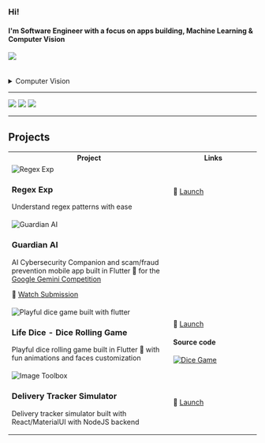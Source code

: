 <h3>Hi!</h3>

<h4>I'm Software Engineer with a focus on apps building, Machine Learning & Computer Vision</h4>

<p align="left">
  <a href="https://skillicons.dev">
    <img src="https://skillicons.dev/icons?i=flutter,dart,go,nodejs,flask,tensorflow,pytorch,sklearn,python,opencv,firebase,gcp,docker" />
  </a>
</p>

<br>

<details>
  <summary>Computer Vision </summary>

  <table>
	<tbody width="100%">
		<tr>
			<th>Advanced Lanes Detection</th>	
			<th>Vehicles Speed Estimation</th>	
			<th>Road Traffic Monitoring</th>
		</tr>
		<tr>
			<td>
				<img src="https://github.com/iv4n-ga6l/Advanced-Lanes-Detection/blob/main/demo.png?raw=true" alt="Advanced Lanes Detection"></img>
			</td>
			<td>
				<img src="https://github.com/iv4n-ga6l/SpeedEstimation_opencv/raw/main/demo.png" alt="Vehicles Speed Estimation"></img>
			</td>
			<td>
			<img src="https://github.com/iv4n-ga6l/Road_Traffic_Monitoring/raw/main/demo.png" alt="Road Traffic Monitoring"></img>
			</td>
		</tr>
		<tr>
			<td>
				<a href="https://github.com/iv4n-ga6l/Advanced-Lanes-Detection">
					<img src="https://github-readme-stats.vercel.app/api/pin/?username=iv4n-ga6l&repo=Advanced-Lanes-Detection&theme=blueberry" alt="Advanced-Lanes-Detection" />
				</a>
			</td>
			<td>
				<a href="https://github.com/iv4n-ga6l/SpeedEstimation_opencv">
					<img src="https://github-readme-stats.vercel.app/api/pin/?username=iv4n-ga6l&repo=SpeedEstimation_opencv&theme=blueberry" alt="Vehicles Speed Estimation" />
				</a>
			</td>
			<td>
				<a href="https://github.com/iv4n-ga6l/Road_Traffic_Monitoring">
					<img src="https://github-readme-stats.vercel.app/api/pin/?username=iv4n-ga6l&repo=Road_Traffic_Monitoring&theme=blueberry" alt="Road Traffic Monitoring" />
				</a>
			</td>
		</tr>
	  <tr>
			<th>Bottle Filling Automation</th>	
			<th>Background Subtraction Object Detection</th>	
			<th>Airplane Monitoring</th>
		</tr>
		<tr>
			<td>
				<img src="https://github.com/iv4n-ga6l/Bottle_Filling_Line_Automation/raw/main/demo.png" alt="Bottle Filling Automation"></img>
			</td>
			<td>
				<img src="https://github.com/iv4n-ga6l/Object_Detection_With_Background_substractor/raw/main/demo.png" alt="Background Subtraction Object Detection"></img>
			</td>
			<td>
			<img src="https://i.ibb.co/p1h5V5B/385190769-25c9f387-a1da-4b7a-8887-435a03b435d0.png" alt="Airplane Monitoring"></img>
			</td>
		</tr>
		<tr>
			<td>
				<a href="https://github.com/iv4n-ga6l/Bottle_Filling_Line_Automation">
					<img src="https://github-readme-stats.vercel.app/api/pin/?username=iv4n-ga6l&repo=Bottle_Filling_Line_Automation&theme=blueberry" alt="Bottle Filling Automation" />
				</a>
			</td>
			<td>
				<a href="https://github.com/iv4n-ga6l/Object_Detection_With_Background_substractor">
					<img src="https://github-readme-stats.vercel.app/api/pin/?username=iv4n-ga6l&repo=Object_Detection_With_Background_substractor&theme=blueberry" alt="Background Subtraction Object Detection" />
				</a>
			</td>
			<td>
				<a href="https://github.com/iv4n-ga6l/Airplane_monitoring_with_runway_detection">
					<img src="https://github-readme-stats.vercel.app/api/pin/?username=iv4n-ga6l&repo=Airplane_monitoring_with_runway_detection&theme=blueberry" alt="Airplane Monitoring" />
				</a>
			</td>
		</tr>
	  <tr>
			<th>Faces Anonymization</th>	
			<th>Human Motion Tracking</th>	
			<th>Fists Detection Boxing</th>
		</tr>
		<tr>
			<td>
				<img src="https://github.com/iv4n-ga6l/FacesDetection-With-pixelation-and-blurring/raw/main/pixelation_demo.png" alt="Faces Anonymization"></img>
			</td>
			<td>
				<img src="https://github.com/iv4n-ga6l/human-motion-capture/raw/main/demo.png" alt="Human Motion Tracking"></img>
			</td>
			<td>
			<img src="https://github.com/iv4n-ga6l/BoxingWithML/raw/main/demo.png" alt="Fists Detection Boxing"></img>
			</td>
		</tr>
		<tr>
			<td>
				<a href="https://github.com/iv4n-ga6l/FacesDetection-With-pixelation-and-blurring">
					<img src="https://github-readme-stats.vercel.app/api/pin/?username=iv4n-ga6l&repo=FacesDetection-With-pixelation-and-blurring&theme=blueberry" alt="Faces Anonymization" />
				</a>
			</td>
			<td>
				<a href="https://github.com/iv4n-ga6l/human-motion-capture">
					<img src="https://github-readme-stats.vercel.app/api/pin/?username=iv4n-ga6l&repo=human-motion-capture&theme=blueberry" alt="Human Motion Tracking" />
				</a>
			</td>
			<td>
				<a href="https://github.com/iv4n-ga6l/BoxingWithML">
					<img src="https://github-readme-stats.vercel.app/api/pin/?username=iv4n-ga6l&repo=BoxingWithML&theme=blueberry" alt="Fists Detection Boxing" />
				</a>
			</td>
		</tr>
	  <tr>
			<th>Obj Detection with Gender Classification</th>	
			<th>Obj Detection with Neural Network Training Visualization</th>	
			<th>Crowd Detection with Depth Estimation</th>
		</tr>
		<tr>
			<td>
				<img src="https://github.com/iv4n-ga6l/Face-And-ObjectDetection-With-Glasses-Overlay-And-Gender-Classification/raw/main/demo.png" alt="Obj Detection with Gender Classification"></img>
			</td>
			<td>
				<img src="https://github.com/iv4n-ga6l/Objects_detection_with_neural_network_training_visualization/raw/main/demo1.png" alt="Obj Detection with Neural Networ Training Visualization"></img>
			</td>
			<td>
			<img src="https://github.com/iv4n-ga6l/Person-Detection-In-Video-with-landmark-depth-mask/raw/main/demo2.png" alt="Crowd Detection with Depth Estimation"></img>
			</td>
		</tr>
		<tr>
			<td>
				<a href="https://github.com/iv4n-ga6l/Face-And-ObjectDetection-With-Glasses-Overlay-And-Gender-Classification">
					<img src="https://github-readme-stats.vercel.app/api/pin/?username=iv4n-ga6l&repo=FacesDetection-With-pixelation-and-blurring&theme=blueberry" alt="Obj Detection with Gender Classification" />
				</a>
			</td>
			<td>
				<a href="https://github.com/iv4n-ga6l/Objects_detection_with_neural_network_training_visualization">
					<img src="https://github-readme-stats.vercel.app/api/pin/?username=iv4n-ga6l&repo=human-motion-capture&theme=blueberry" alt="Obj Detection with Neural Networ Training Visualization" />
				</a>
			</td>
			<td>
				<a href="https://github.com/iv4n-ga6l/Person-Detection-In-Video-with-landmark-depth-mask">
					<img src="https://github-readme-stats.vercel.app/api/pin/?username=iv4n-ga6l&repo=Person-Detection-In-Video-with-landmark-depth-mask&theme=blueberry" alt="Crowd Detection with Depth Estimation" />
				</a>
			</td>
		</tr>
	</tbody>
  </table>
	
</details>

<!--
<details>
  <summary>Animations & UI</summary>

  <table>
	<tbody width="100%">
		<tr>
			<th>Whatsapp Onboarding UI</th>	
			<th>Gradient based Onboarding UI</th>	
			<th>Signin UI</th>
		</tr>
		<tr>
			<td>
				<img src="https://storage.googleapis.com/buildship-vos7yw-europe-west1/uploaded-files/whatsapp_onboarding.gif" alt="Whatsapp Onboarding UI"></img>
			</td>
			<td>
				<img src="https://storage.googleapis.com/buildship-vos7yw-europe-west1/uploaded-files/gradient_based_onboarding.gif" alt="Gradient based Onboarding UI"></img>
			</td>
			<td>
			<img src="https://storage.googleapis.com/buildship-vos7yw-europe-west1/uploaded-files/signin1.gif" alt="Signin UI"></img>
			</td>
		</tr>
		<tr>
			<td>
				<a href="https://github.com/iv4n-ga6l/flutter-funs">
					<img src="https://github-readme-stats.vercel.app/api/pin/?username=iv4n-ga6l&repo=flutter-funs&theme=blueberry" alt="Flutter funs" />
				</a>
			</td>
			<td>
				<a href="https://github.com/iv4n-ga6l/flutter-funs">
					<img src="https://github-readme-stats.vercel.app/api/pin/?username=iv4n-ga6l&repo=flutter-funs&theme=blueberry" alt="Flutter funs" />
				</a>
			</td>
			<td>
				<a href="https://github.com/iv4n-ga6l/flutter-funs">
					<img src="https://github-readme-stats.vercel.app/api/pin/?username=iv4n-ga6l&repo=flutter-funs&theme=blueberry" alt="Flutter funs" />
				</a>
			</td>
		</tr>
		<tr>
			<th>CountDown card timer</th>	
			<th>Function curve tracer</th>	
			<th>Snake game</th>
		</tr>
		<tr>
			<td>
				<img src="https://storage.googleapis.com/buildship-vos7yw-europe-west1/uploaded-files/countdown_card_timer.gif" alt="CountDown card timer"></img>
			</td>
			<td>
				<img src="https://storage.googleapis.com/buildship-vos7yw-europe-west1/uploaded-files/function_rep_curve.gif" alt="Function curve tracer"></img>
			</td>
			<td>
			<img src="https://storage.googleapis.com/buildship-vos7yw-europe-west1/uploaded-files/snake_game.gif" alt="Snake game"></img>
			</td>
		</tr>
		<tr>
			<td>
				<a href="https://github.com/iv4n-ga6l/flutter-funs">
					<img src="https://github-readme-stats.vercel.app/api/pin/?username=iv4n-ga6l&repo=flutter-funs&theme=blueberry" alt="Flutter funs" />
				</a>
			</td>
			<td>
				<a href="https://github.com/iv4n-ga6l/flutter-funs">
					<img src="https://github-readme-stats.vercel.app/api/pin/?username=iv4n-ga6l&repo=flutter-funs&theme=blueberry" alt="Flutter funs" />
				</a>
			</td>
			<td>
				<a href="https://github.com/iv4n-ga6l/flutter-funs">
					<img src="https://github-readme-stats.vercel.app/api/pin/?username=iv4n-ga6l&repo=flutter-funs&theme=blueberry" alt="Flutter funs" />
				</a>
			</td>
		</tr>
	<tr>
			<th>Himalayas job app UI</th>	
			<th>Maze game</th>	
			<th>Memory match game</th>
		</tr>
		<tr>
			<td>
				<img src="https://storage.googleapis.com/buildship-vos7yw-europe-west1/uploaded-files/himalayas_job_app.gif" alt="Himalayas job app UI"></img>
			</td>
			<td>
				<img src="https://storage.googleapis.com/buildship-vos7yw-europe-west1/uploaded-files/maze_game.gif" alt="Maze game"></img>
			</td>
			<td>
			<img src="https://storage.googleapis.com/buildship-vos7yw-europe-west1/uploaded-files/memory_match_game.gif" alt="Memory match game"></img>
			</td>
		</tr>
		<tr>
			<td>
				<a href="https://github.com/iv4n-ga6l/flutter-funs">
					<img src="https://github-readme-stats.vercel.app/api/pin/?username=iv4n-ga6l&repo=flutter-funs&theme=blueberry" alt="Flutter funs" />
				</a>
			</td>
			<td>
				<a href="https://github.com/iv4n-ga6l/flutter-funs">
					<img src="https://github-readme-stats.vercel.app/api/pin/?username=iv4n-ga6l&repo=flutter-funs&theme=blueberry" alt="Flutter funs" />
				</a>
			</td>
			<td>
				<a href="https://github.com/iv4n-ga6l/flutter-funs">
					<img src="https://github-readme-stats.vercel.app/api/pin/?username=iv4n-ga6l&repo=flutter-funs&theme=blueberry" alt="Flutter funs" />
				</a>
			</td>
		</tr>
	<tr>
			<th>Signin-Signup UI</th>	
			<th>Blur effect</th>	
			<th>Pinball</th>
		</tr>
		<tr>
			<td>
				<img src="https://storage.googleapis.com/buildship-vos7yw-europe-west1/uploaded-files/signin_signup1.gif" alt="Signin-Signup UI"></img>
			</td>
			<td>
				<img src="https://storage.googleapis.com/buildship-vos7yw-europe-west1/uploaded-files/blur_effect.gif" alt="Blur effect"></img>
			</td>
			<td>
			<img src="https://storage.googleapis.com/buildship-vos7yw-europe-west1/uploaded-files/pinball_game.gif" alt="Pinball"></img>
			</td>
		</tr>
		<tr>
			<td>
				<a href="https://github.com/iv4n-ga6l/flutter-funs">
					<img src="https://github-readme-stats.vercel.app/api/pin/?username=iv4n-ga6l&repo=flutter-funs&theme=blueberry" alt="Flutter funs" />
				</a>
			</td>
			<td>
				<a href="https://github.com/iv4n-ga6l/flutter-funs">
					<img src="https://github-readme-stats.vercel.app/api/pin/?username=iv4n-ga6l&repo=flutter-funs&theme=blueberry" alt="Flutter funs" />
				</a>
			</td>
			<td>
				<a href="https://github.com/iv4n-ga6l/flutter-funs">
					<img src="https://github-readme-stats.vercel.app/api/pin/?username=iv4n-ga6l&repo=flutter-funs&theme=blueberry" alt="Flutter funs" />
				</a>
			</td>
		</tr>
	<tr>
			<th>Wallpaper generator</th>	
			<th>Whack mole game</th>	
			<th>Text masking animation</th>
		</tr>
		<tr>
			<td>
				<img src="https://storage.googleapis.com/buildship-vos7yw-europe-west1/uploaded-files/wallpaper_generator.gif" alt="Wallpaper generator"></img>
			</td>
			<td>
				<img src="https://storage.googleapis.com/buildship-vos7yw-europe-west1/uploaded-files/whack_mole_game.gif" alt="Whack mole game"></img>
			</td>
			<td>
			<img src="https://storage.googleapis.com/buildship-vos7yw-europe-west1/uploaded-files/text_masking_anim.gif" alt="Text masking animation"></img>
			</td>
		</tr>
		<tr>
			<td>
				<a href="https://github.com/iv4n-ga6l/flutter-funs">
					<img src="https://github-readme-stats.vercel.app/api/pin/?username=iv4n-ga6l&repo=flutter-funs&theme=blueberry" alt="Flutter funs" />
				</a>
			</td>
			<td>
				<a href="https://github.com/iv4n-ga6l/flutter-funs">
					<img src="https://github-readme-stats.vercel.app/api/pin/?username=iv4n-ga6l&repo=flutter-funs&theme=blueberry" alt="Flutter funs" />
				</a>
			</td>
			<td>
				<a href="https://github.com/iv4n-ga6l/flutter-funs">
					<img src="https://github-readme-stats.vercel.app/api/pin/?username=iv4n-ga6l&repo=flutter-funs&theme=blueberry" alt="Flutter funs" />
				</a>
			</td>
		</tr>
	<tr>
			<th>Parallax autoScrolling</th>
		<th>Glass filling up</th>
		<th>Stopwatch</th>
		</tr>
		<tr>
			<td>
			<img src="https://github.com/iv4n-ga6l/iv4n-ga6l/assets/75835662/3226240c-0361-4cac-87e1-529289d58ebf" alt="Parallax autoScrolling"></img>
			</td>
	<td>
				<img src="https://storage.googleapis.com/buildship-vos7yw-europe-west1/uploaded-files/lemon-chck.gif" alt="Glass filling up"></img>
			</td>
	<td>
				<img src="https://storage.googleapis.com/buildship-vos7yw-europe-west1/uploaded-files/stpch.gif" alt="Stopwatch"></img>
			</td>
		</tr>
		<tr>
			<td>
				<a href="https://github.com/iv4n-ga6l/funs-animation">
					<img src="https://github-readme-stats.vercel.app/api/pin/?username=iv4n-ga6l&repo=funs-animation&theme=blueberry" alt="Funs animation" />
				</a>
			</td>
			<td>
				<a href="https://github.com/iv4n-ga6l/flutter-funs">
					<img src="https://github-readme-stats.vercel.app/api/pin/?username=iv4n-ga6l&repo=flutter-funs&theme=blueberry" alt="Flutter funs" />
				</a>
			</td>
			<td>
				<a href="https://github.com/iv4n-ga6l/flutter-funs">
					<img src="https://github-readme-stats.vercel.app/api/pin/?username=iv4n-ga6l&repo=flutter-funs&theme=blueberry" alt="Flutter funs" />
				</a>
			</td>
		</tr>
	<tr>
			<th>Gallery images</th>
		<th>Scanning animation</th>
		<th>Food store UI</th>
		</tr>
		<tr>
			<td>
				<img src="https://storage.googleapis.com/buildship-vos7yw-europe-west1/uploaded-files/g_im.gif" alt="Gallery images"></img>
			</td>
	<td>
				<img src="https://storage.googleapis.com/buildship-vos7yw-europe-west1/uploaded-files/scning.gif" alt="Scanning animation"></img>
			</td>
	<td>
				<img src="https://storage.googleapis.com/buildship-vos7yw-europe-west1/uploaded-files/fdst.gif" alt="Food store UI"></img>
			</td>
		</tr>
		<tr>
			<td>
				<a href="https://github.com/iv4n-ga6l/flutter-funs">
					<img src="https://github-readme-stats.vercel.app/api/pin/?username=iv4n-ga6l&repo=flutter-funs&theme=blueberry" alt="Flutter funs" />
				</a>
			</td>
			<td>
				<a href="https://github.com/iv4n-ga6l/flutter-funs">
					<img src="https://github-readme-stats.vercel.app/api/pin/?username=iv4n-ga6l&repo=flutter-funs&theme=blueberry" alt="Flutter funs" />
				</a>
			</td>
			<td>
				<a href="https://github.com/iv4n-ga6l/flutter-funs">
					<img src="https://github-readme-stats.vercel.app/api/pin/?username=iv4n-ga6l&repo=flutter-funs&theme=blueberry" alt="Flutter funs" />
				</a>
			</td>
		</tr>
	<tr>
			<th>Countdown timer with dynamic color changes</th>
		<th>Gallery carousel</th>
		<th>A flip book animation transitioning between images.</th>
		</tr>
		<tr>
			<td>
			<img src="https://github.com/iv4n-ga6l/iv4n-ga6l/assets/75835662/ddc02193-2221-4fb7-8330-17367e8c8c49" alt="Countdown timer with dynamic color changes"></img>
			</td>
	<td>
				<img src="https://github.com/iv4n-ga6l/iv4n-ga6l/assets/75835662/b8133469-78f6-481b-8694-658e92714ba4" alt="Gallery carousel"></img>
			</td>
	<td>
				<img src="https://storage.googleapis.com/buildship-vos7yw-europe-west1/uploaded-files/flip_book.gif" alt="A flip book animation transitioning between images."></img>
			</td>
		</tr>
		<tr>
			<td>
				<a href="https://github.com/iv4n-ga6l/funs-animation">
					<img src="https://github-readme-stats.vercel.app/api/pin/?username=iv4n-ga6l&repo=funs-animation&theme=blueberry" alt="Funs animation" />
				</a>
			</td>
			<td>
				<a href="https://github.com/iv4n-ga6l/funs-animation">
					<img src="https://github-readme-stats.vercel.app/api/pin/?username=iv4n-ga6l&repo=funs-animation&theme=blueberry" alt="Funs animation" />
				</a>
			</td>
			<td>
				<a href="https://github.com/iv4n-ga6l/funs-animation">
					<img src="https://github-readme-stats.vercel.app/api/pin/?username=iv4n-ga6l&repo=funs-animation&theme=blueberry" alt="Funs animation" />
				</a>
			</td>
		</tr>
	<tr>
			<th>Interactive plate menu</th>
		<th>Zoom on image</th>
		<th>Pan across a panoramic image</th>
		</tr>
		<tr>
			<td>
			<img src="https://github.com/iv4n-ga6l/iv4n-ga6l/assets/75835662/efb57e14-0da8-4ee5-af93-5466d7312b5c" alt="Interactive plate menu"></img>
			</td>
	<td>
				<img src="https://github.com/iv4n-ga6l/iv4n-ga6l/assets/75835662/f004c95f-9f39-4cde-8ac0-b7daa8b1033b" alt="Zoom on image"></img>
			</td>
	<td>
				<img src="https://github.com/iv4n-ga6l/iv4n-ga6l/assets/75835662/198c0477-0db5-469b-8a0f-21255a1f593a" alt="Pan across a panoramic image"></img>
			</td>
		</tr>
		<tr>
			<td>
				<a href="https://github.com/iv4n-ga6l/funs-animation">
					<img src="https://github-readme-stats.vercel.app/api/pin/?username=iv4n-ga6l&repo=funs-animation&theme=blueberry" alt="Funs animation" />
				</a>
			</td>
			<td>
				<a href="https://github.com/iv4n-ga6l/funs-animation">
					<img src="https://github-readme-stats.vercel.app/api/pin/?username=iv4n-ga6l&repo=funs-animation&theme=blueberry" alt="Funs animation" />
				</a>
			</td>
			<td>
				<a href="https://github.com/iv4n-ga6l/funs-animation">
					<img src="https://github-readme-stats.vercel.app/api/pin/?username=iv4n-ga6l&repo=funs-animation&theme=blueberry" alt="Funs animation" />
				</a>
			</td>
		</tr>
	</tbody>
</table>

</details>
-->

---
<!--
![iv4n-ga6l's GitHub stats](https://github-readme-stats.vercel.app/api?username=iv4n-ga6l&show_icons=true&count_private=true&hide_title=false&theme=blueberry&hide_border=true
)


[![Top Langs](https://github-readme-stats.vercel.app/api/top-langs/?username=iv4n-ga6l&show_icons=true&locale=en&layout=compact&theme=blueberry&include_orgs=true&hide_border=true)](https://github.com/anuraghazra/github-readme-stats)
-->

![](http://github-profile-summary-cards.vercel.app/api/cards/profile-details?username=iv4n-ga6l&theme=blueberry)
![](http://github-profile-summary-cards.vercel.app/api/cards/stats?username=iv4n-ga6l&theme=blueberry)
![](http://github-profile-summary-cards.vercel.app/api/cards/repos-per-language?username=iv4n-ga6l&theme=blueberry)

---

## Projects

<table>
  <tbody>
  <tr>
  <th>
  Project
  </th>
  <th width="35%">
Links
</th>
  </tr>
	  <tr>
		<td>
<img width="600px" src="https://i.ibb.co/bN7M6wK/Screenshot-2025-01-12-071501.png" alt="Regex Exp" />
<h3>Regex Exp</h3>
<p>
Understand regex patterns with ease
</p>
		</td>
		<td>
		<p>🔗 <a href="https://regex-exp.vercel.app/" target="_blank">Launch</a></p> 
		</td>
	</tr>
  <tr>
		<td>
<img width="600px" src="https://i.ibb.co/4fS1f5Z/guardian-poster.jpg" alt="Guardian AI" />
<h3>Guardian AI</h3>
<p>
AI Cybersecurity Companion and scam/fraud prevention mobile app built in Flutter 💙 for the <a href="https://ai.google.dev/competition?hl=fr">Google Gemini Competition</a>
</p>
<p>🎥 <a href="https://youtu.be/m6T1mizEnOs">Watch Submission</a></p>
		</td>
		<td>
		<!-- <p>🔗 <a href="https://iv4n-ga6l.github.io/dice_game" target="_blank">Launch</a></p> -->
<!-- <a href="https://play.google.com/store/apps/details?id=com.multicaret.flutter.puzzle.hack">
  <img width="200px" src="https://user-images.githubusercontent.com/50345358/161318656-3c9d06f0-8782-4d6f-9d85-af9ef0246766.png" alt="Dashtronaut on Google Play" />
</a>
<br />
<a href="https://apps.apple.com/us/app/dashtronaut/id1609418987">
  <img width="200px" src="https://user-images.githubusercontent.com/50345358/161318659-5a9514f4-f900-455e-81e9-8c5426fd366d.svg" alt="Dashtronaut on iOS App Store" />
</a>
<br />
<a href="https://apps.apple.com/us/app/dashtronaut/id1609418987">
  <img width="200px" src="https://user-images.githubusercontent.com/50345358/161318660-9fa21629-f903-4a6d-9dd2-ff3965bcd2ce.svg" alt="Dashtronaut on Mac App Store" />
</a> -->
<!-- <h4>Source code</h4>
<div>
  <a href="https://github.com/iv4n-ga6l/dice_game" target="_blank">
  <img src="https://github-readme-stats.vercel.app/api/pin/?username=iv4n-ga6l&repo=dice_game&theme=blueberry" alt="Dice Game" />
  </a>
</div> -->
		</td>
	</tr>
	<tr>
		<td>
<img width="600px" src="https://i.ibb.co/7jJNmvC/Screenshot-2024-11-04-180842.png" alt="Playful dice game built with flutter" />
<h3>Life Dice - Dice Rolling Game</h3>
<p>
Playful dice rolling game built in Flutter 💙 with fun animations and faces customization
</p>
		</td>
		<td>
		<p>🔗 <a href="https://iv4n-ga6l.github.io/dice_game" target="_blank">Launch</a></p>
<!-- <a href="https://play.google.com/store/apps/details?id=com.multicaret.flutter.puzzle.hack">
  <img width="200px" src="https://user-images.githubusercontent.com/50345358/161318656-3c9d06f0-8782-4d6f-9d85-af9ef0246766.png" alt="Dashtronaut on Google Play" />
</a>
<br />
<a href="https://apps.apple.com/us/app/dashtronaut/id1609418987">
  <img width="200px" src="https://user-images.githubusercontent.com/50345358/161318659-5a9514f4-f900-455e-81e9-8c5426fd366d.svg" alt="Dashtronaut on iOS App Store" />
</a>
<br />
<a href="https://apps.apple.com/us/app/dashtronaut/id1609418987">
  <img width="200px" src="https://user-images.githubusercontent.com/50345358/161318660-9fa21629-f903-4a6d-9dd2-ff3965bcd2ce.svg" alt="Dashtronaut on Mac App Store" />
</a> -->
<h4>Source code</h4>
<div>
  <a href="https://github.com/iv4n-ga6l/dice_game" target="_blank">
  <img src="https://github-readme-stats.vercel.app/api/pin/?username=iv4n-ga6l&repo=dice_game&theme=blueberry" alt="Dice Game" />
  </a>
</div>
		</td>
	</tr>
	  <!--
	<tr>
		<td>
<img width="600px" src="https://i.ibb.co/fGrvSNk/Screenshot-2024-11-04-184721.png" alt="Image Toolbox" />
<h3>Image Toolbox</h3>
<p>
Image processing tool suite web app built using NextJs/Tailwind/ShadcnUI with Python Flask backend
</p>
		</td>
		<td>
		<p>🔗 <a href="https://image-toolbox.netlify.app" target="_blank">Launch</a></p>
<h4>Source code</h4>
<div>
  <a href="https://github.com/iv4n-ga6l/Image-Toolbox-Frontend/tree/newFrontendNextJS" target="_blank">
  <img src="https://github-readme-stats.vercel.app/api/pin/?username=iv4n-ga6l&repo=Image-Toolbox-Frontend&theme=blueberry" alt="Image Toolbox" />
  </a>
</div>
		</td>
	</tr>
	  -->
	<tr>
		<td>
<img width="600px" src="https://i.ibb.co/LR8L8Xj/Screenshot-2024-11-04-184919.png" alt="Image Toolbox" />
<h3>Delivery Tracker Simulator</h3>
<p>
Delivery tracker simulator built with React/MaterialUI with NodeJS backend
</p>
		</td>
		<td>
		<p>🔗 <a href="https://delivery-tracker-web.netlify.app/" target="_blank">Launch</a></p>
		</td>
	</tr>
	  <!--
	<tr>
		<td>
<img width="600px" src="https://i.ibb.co/TLf1KVb/Screenshot-2024-11-04-185041.png" alt="Diag'Ec" />
<h3>Diag'Ec</h3>
<p>
A web platform & mobile app for assessing the level of companies in relation to circular economy built using NextJS, Flutter 💙 & Firebase
</p>
		</td>
		<td>
		<p>🔗 <a href="https://diagec.esaip.org" target="_blank">Launch</a></p>
<a href="https://play.google.com/store/apps/details?id=fr.diagec.app&gl=FR">
  <img width="200px" src="https://user-images.githubusercontent.com/50345358/161318656-3c9d06f0-8782-4d6f-9d85-af9ef0246766.png" alt="Diag'Ec on Google Play" />
</a>
<br />
<a href="https://apps.apple.com/fr/app/diagec/id6465952696" target="_blank">
  <img width="200px" src="https://user-images.githubusercontent.com/50345358/161318659-5a9514f4-f900-455e-81e9-8c5426fd366d.svg" alt="Diag'Ec on iOS App Store" />
</a>
		</td>
	</tr>
	  -->
	</tbody>
</table>

<!--
---

![iv4n-ga6l's GitHub stats](https://github-readme-stats.vercel.app/api?username=iv4n-ga6l&show_icons=true&count_private=true&hide_title=false&theme=blueberry&hide_border=true
)


[![Top Langs](https://github-readme-stats.vercel.app/api/top-langs/?username=iv4n-ga6l&show_icons=true&locale=en&layout=compact&theme=blueberry&include_orgs=true&hide_border=true)](https://github.com/anuraghazra/github-readme-stats) 
-->
